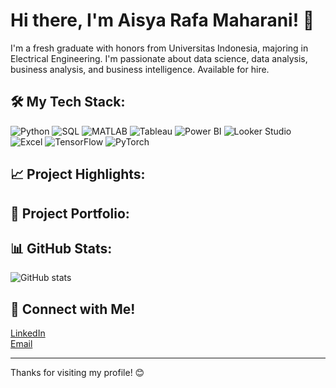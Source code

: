 # Hi there, I'm Aisya Rafa Maharani! 👋

I'm a fresh graduate with honors from Universitas Indonesia, majoring in Electrical Engineering. I'm passionate about data science, data analysis, business analysis, and business intelligence. Available for hire.

## 🛠 My Tech Stack:
![Python](https://img.shields.io/badge/-Python-000?&logo=Python)
![SQL](https://img.shields.io/badge/-SQL-000?&logo=MySQL)
![MATLAB](https://img.shields.io/badge/-MATLAB-000?&logo=MathWorks)
![Tableau](https://img.shields.io/badge/-Tableau-000?&logo=Tableau)
![Power BI](https://img.shields.io/badge/-PowerBI-000?&logo=Power-BI)
![Looker Studio](https://img.shields.io/badge/-Looker_Studio-000?&logo=Google)
![Excel](https://img.shields.io/badge/-Excel-000?&logo=Microsoft-Excel)
![TensorFlow](https://img.shields.io/badge/-TensorFlow-000?&logo=TensorFlow)
![PyTorch](https://img.shields.io/badge/-PyTorch-000?&logo=PyTorch)

## 📈 Project Highlights:

## 📂 Project Portfolio:

## 📊 GitHub Stats:
![GitHub stats](https://github-readme-stats.vercel.app/api?username=yourusername&show_icons=true&theme=radical)

## 🤝 Connect with Me!
[LinkedIn](https://www.linkedin.com/in/aisya-rafa-maharani-6a7123253/)  
[Email](mailto:aisya.rafa@gmail.com)

---

Thanks for visiting my profile! 😊
